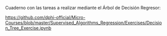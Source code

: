 <p>Cuaderno con las tareas a realizar mediante el Árbol de Decisión Regresor:</p>

<p><a href="https://github.com/dphi-official/Micro-Courses/blob/master/Supervised_Algorithms_Regression/Exercises/Decision_Tree_Exercise.ipynb" target="_blank">https://github.com/dphi-official/Micro-Courses/blob/master/Supervised_Algorithms_Regression/Exercises/Decision_Tree_Exercise.ipynb</a></p>